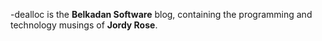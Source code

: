 -dealloc is the **Belkadan Software** blog, containing the programming and technology musings of **Jordy Rose**.